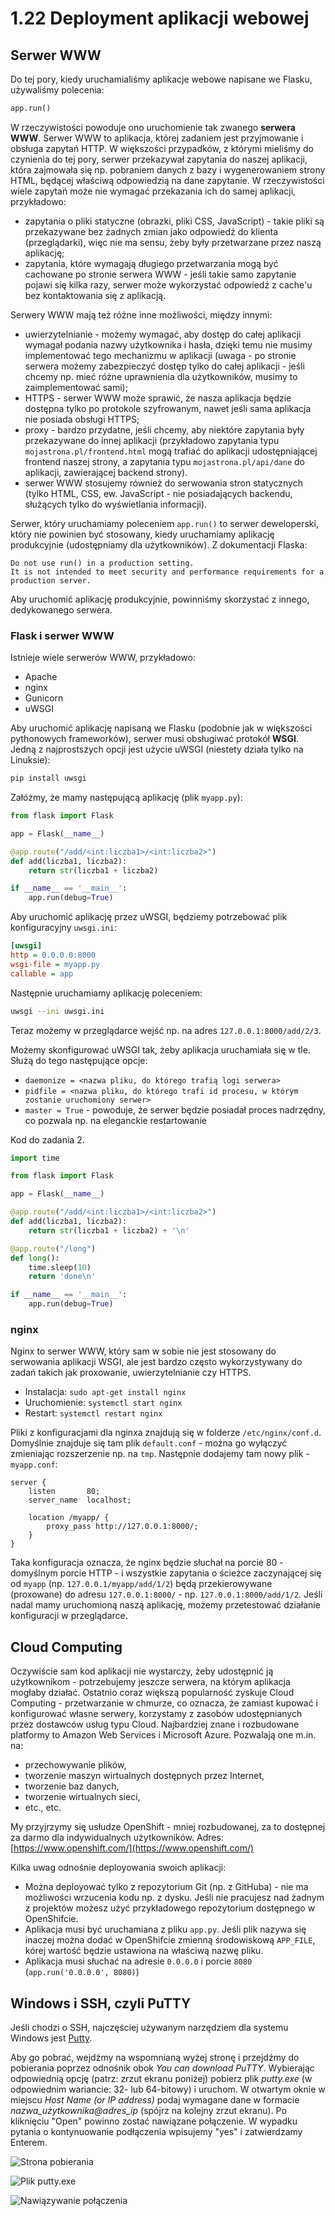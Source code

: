 1.22 Deployment aplikacji webowej
=================================

Serwer WWW
----------

Do tej pory, kiedy uruchamialiśmy aplikacje webowe napisane we Flasku, używaliśmy polecenia:

```python
app.run()
```

W rzeczywistości powoduje ono uruchomienie tak zwanego **serwera WWW**. Serwer WWW to aplikacja, której zadaniem jest
przyjmowanie i obsługa zapytań HTTP. W większości przypadków, z którymi mieliśmy do czynienia do tej pory,
serwer przekazywał zapytania do naszej aplikacji, która zajmowała się np. pobraniem danych z bazy i wygenerowaniem
strony HTML, będącej właściwą odpowiedzią na dane zapytanie. W rzeczywistości wiele zapytań może nie wymagać
przekazania ich do samej aplikacji, przykładowo:
- zapytania o pliki statyczne (obrazki, pliki CSS, JavaScript) - takie pliki są przekazywane bez żadnych zmian
jako odpowiedź do klienta (przeglądarki), więc nie ma sensu, żeby były przetwarzane przez naszą aplikację;
- zapytania, które wymagają długiego przetwarzania mogą być cachowane po stronie serwera WWW - jeśli takie samo
zapytanie pojawi się kilka razy, serwer może wykorzystać odpowiedź z cache'u bez kontaktowania się z aplikacją.

Serwery WWW mają też różne inne możliwości, między innymi:
- uwierzytelnianie - możemy wymagać, aby dostęp do całej aplikacji wymagał podania nazwy użytkownika i hasła,
dzięki temu nie musimy implementować tego mechanizmu w aplikacji (uwaga - po stronie serwera możemy zabezpieczyć
dostęp tylko do całej aplikacji - jeśli chcemy np. mieć różne uprawnienia dla użytkowników, musimy to zaimplementować sami);
- HTTPS - serwer WWW może sprawić, że nasza aplikacja będzie dostępna tylko po protokole szyfrowanym, nawet jeśli
sama aplikacja nie posiada obsługi HTTPS;
- proxy - bardzo przydatne, jeśli chcemy, aby niektóre zapytania były przekazywane do innej aplikacji (przykładowo
zapytania typu `mojastrona.pl/frontend.html` mogą trafiać do aplikacji udostępniającej frontend naszej strony,
a zapytania typu `mojastrona.pl/api/dane` do aplikacji, zawierającej backend strony).
- serwer WWW stosujemy również do serwowania stron statycznych (tylko HTML, CSS, ew. JavaScript - nie posiadających
backendu, służących tylko do wyświetlania informacji).

Serwer, który uruchamiamy poleceniem `app.run()` to serwer deweloperski, który nie powinien być stosowany, kiedy
uruchamiamy aplikację produkcyjnie (udostępniamy dla użytkowników). Z dokumentacji Flaska:

    Do not use run() in a production setting.
    It is not intended to meet security and performance requirements for a production server.

Aby uruchomić aplikację produkcyjnie, powinniśmy skorzystać z innego, dedykowanego serwera.

### Flask i serwer WWW

Istnieje wiele serwerów WWW, przykładowo:
- Apache
- nginx
- Gunicorn
- uWSGI

Aby uruchomić aplikację napisaną we Flasku (podobnie jak w większości pythonowych frameworków), serwer musi
obsługiwać protokół **WSGI**. Jedną z najprostszych opcji jest użycie uWSGI (niestety działa tylko na Linuksie):

```bash
pip install uwsgi
```

Załóżmy, że mamy następującą aplikację (plik `myapp.py`):

```python
from flask import Flask

app = Flask(__name__)

@app.route("/add/<int:liczba1>/<int:liczba2>")
def add(liczba1, liczba2):
    return str(liczba1 + liczba2)

if __name__ == '__main__':
    app.run(debug=True)
```

Aby uruchomić aplikację przez uWSGI, będziemy potrzebować plik konfiguracyjny `uwsgi.ini`:


```ini
[uwsgi]
http = 0.0.0.0:8000
wsgi-file = myapp.py
callable = app
```

Następnie uruchamiamy aplikację poleceniem:

```bash
uwsgi --ini uwsgi.ini
```

Teraz możemy w przeglądarce wejść np. na adres `127.0.0.1:8000/add/2/3`.

Możemy skonfigurować uWSGI tak, żeby aplikacja uruchamiała się w tle. Służą do tego następujące opcje:
- `daemonize = <nazwa pliku, do którego trafią logi serwera>`
- `pidfile = <nazwa pliku, do którego trafi id procesu, w którym zostanie uruchomiony serwer>`
- `master = True` - powoduje, że serwer będzie posiadał proces nadrzędny, co pozwala np. na eleganckie restartowanie

Kod do zadania 2.

```python
import time

from flask import Flask

app = Flask(__name__)

@app.route("/add/<int:liczba1>/<int:liczba2>")
def add(liczba1, liczba2):
    return str(liczba1 + liczba2) + '\n'

@app.route("/long")
def long():
    time.sleep(10)
    return 'done\n'

if __name__ == '__main__':
    app.run(debug=True)
```

### nginx

Nginx to serwer WWW, który sam w sobie nie jest stosowany do serwowania aplikacji WSGI, ale jest bardzo często
wykorzystywany do zadań takich jak proxowanie, uwierzytelnianie czy HTTPS.

- Instalacja: `sudo apt-get install nginx`
- Uruchomienie: `systemctl start nginx`
- Restart: `systemctl restart nginx`

Pliki z konfiguracjami dla nginxa znajdują się w folderze `/etc/nginx/conf.d`. Domyślnie znajduje się tam plik
`default.conf` - można go wyłączyć zmieniając rozszerzenie np. na `tmp`. Następnie dodajemy tam nowy plik - `myapp.conf`:

```
server {
    listen       80;
    server_name  localhost;

    location /myapp/ {
        proxy_pass http://127.0.0.1:8000/;
    }
}
```

Taka konfiguracja oznacza, że nginx będzie słuchał na porcie 80 - domyślnym porcie HTTP - i wszystkie zapytania
o ścieżce zaczynającej się od `myapp` (np. `127.0.0.1/myapp/add/1/2`) będą przekierowywane (proxowane) do adresu
`127.0.0.1:8000/` - np. `127.0.0.1:8000/add/1/2`. Jeśli nadal mamy uruchomioną naszą aplikację, możemy przetestować
działanie konfiguracji w przeglądarce.

Cloud Computing
---------------

Oczywiście sam kod aplikacji nie wystarczy, żeby udostępnić ją użytkownikom - potrzebujemy jeszcze serwera, na którym
aplikacja mogłaby działać. Ostatnio coraz większą popularność zyskuje Cloud Computing - przetwarzanie w chmurze,
co oznacza, że zamiast kupować i konfigurować własne serwery, korzystamy z zasobów udostępnianych przez dostawców
usług typu Cloud. Najbardziej znane i rozbudowane platformy to Amazon Web Services i Microsoft Azure. Pozwalają
one m.in. na:
- przechowywanie plików,
- tworzenie maszyn wirtualnych dostępnych przez Internet,
- tworzenie baz danych,
- tworzenie wirtualnych sieci,
- etc., etc.

My przyjrzymy się usłudze OpenShift - mniej rozbudowanej, za to dostępnej za darmo dla indywidualnych użytkowników.
Adres: [https://www.openshift.com/](https://www.openshift.com/)

Kilka uwag odnośnie deployowania swoich aplikacji:
- Można deployować tylko z repozytorium Git (np. z GitHuba) - nie ma możliwości wrzucenia kodu np. z dysku.
Jeśli nie pracujesz nad żadnym z projektów możesz użyć przykładowego repozytorium dostępnego w OpenShifcie.
- Aplikacja musi być uruchamiana z pliku `app.py`. Jeśli plik nazywa się inaczej można dodać w OpenShifcie zmienną
środowiskową `APP_FILE`, kórej wartość będzie ustawiona na właściwą nazwę pliku.
- Aplikacja musi słuchać na adresie `0.0.0.0` i porcie `8080` (`app.run('0.0.0.0', 8080)`)

Windows i SSH, czyli PuTTY
--------------------------

Jeśli chodzi o SSH, najczęściej używanym narzędziem dla systemu Windows jest [Putty](https://www.putty.org/).

Aby go pobrać, wejdźmy na wspomnianą wyżej stronę i przejdźmy do pobierania poprzez odnośnik obok *You can download PuTTY*. Wybierając odpowiednią opcję (patrz: zrzut ekranu poniżej) pobierz plik *putty.exe* (w odpowiednim wariancie: 32- lub 64-bitowy) i uruchom. W otwartym oknie w miejscu *Host Name (or IP address)* podaj wymagane dane w formacie *nazwa_użytkownika@adres_ip* (spójrz na kolejny zrzut ekranu). Po kliknięciu "Open" powinno zostać nawiązane połączenie. W wypadku pytania o kontynuowanie podłączenia wpisujemy "yes" i zatwierdzamy Enterem.

![Strona pobierania](./images/putty_download.png)

![Plik putty.exe](./images/putty_exe.png)

![Nawiązywanie połączenia](./images/putty_connect.png)
